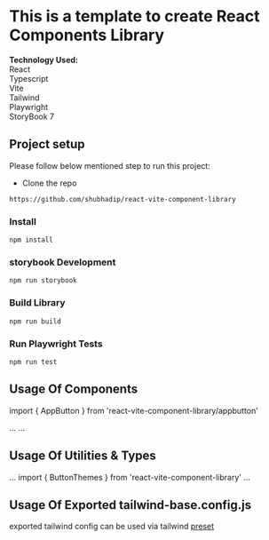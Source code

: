 # This is a template to create React Components Library

**Technology Used:**\
 React\
 Typescript\
 Vite\
 Tailwind\
 Playwright\
 StoryBook 7

## Project setup

Please follow below mentioned step to run this project:

- Clone the repo

```shell
https://github.com/shubhadip/react-vite-component-library
```

### Install

```
npm install
```

### storybook Development

```
npm run storybook
```

### Build Library

```
npm run build
```

### Run Playwright Tests

```
npm run test
```

## Usage Of Components

import { AppButton } from 'react-vite-component-library/appbutton'

...
<Component />
...

## Usage Of Utilities & Types

...
import { ButtonThemes } from 'react-vite-component-library'
...

## Usage Of Exported tailwind-base.config.js

exported tailwind config can be used via tailwind [preset](https://tailwindcss.com/docs/presets)

